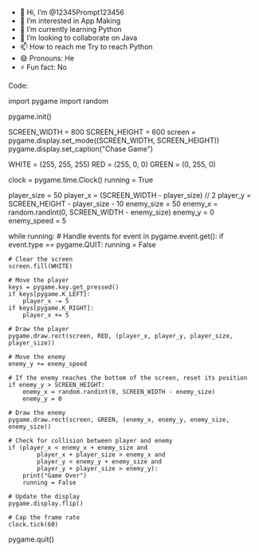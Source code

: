 - 👋 Hi, I’m @12345Prompt123456
- 👀 I’m interested in App Making
- 🌱 I’m currently learning Python
- 💞️ I’m looking to collaborate on Java
- 📫 How to reach me Try to reach Python
- 😄 Pronouns: He
- ⚡ Fun fact: No



Code:




import pygame
import random

pygame.init()


SCREEN_WIDTH = 800
SCREEN_HEIGHT = 600
screen = pygame.display.set_mode((SCREEN_WIDTH, SCREEN_HEIGHT))
pygame.display.set_caption("Chase Game")


WHITE = (255, 255, 255)
RED = (255, 0, 0)
GREEN = (0, 255, 0)


clock = pygame.time.Clock()
running = True


player_size = 50
player_x = (SCREEN_WIDTH - player_size) // 2
player_y = SCREEN_HEIGHT - player_size - 10
enemy_size = 50
enemy_x = random.randint(0, SCREEN_WIDTH - enemy_size)
enemy_y = 0
enemy_speed = 5


while running:
    # Handle events
    for event in pygame.event.get():
        if event.type == pygame.QUIT:
            running = False

    # Clear the screen
    screen.fill(WHITE)

    # Move the player
    keys = pygame.key.get_pressed()
    if keys[pygame.K_LEFT]:
        player_x -= 5
    if keys[pygame.K_RIGHT]:
        player_x += 5

    # Draw the player
    pygame.draw.rect(screen, RED, (player_x, player_y, player_size, player_size))

    # Move the enemy
    enemy_y += enemy_speed

    # If the enemy reaches the bottom of the screen, reset its position
    if enemy_y > SCREEN_HEIGHT:
        enemy_x = random.randint(0, SCREEN_WIDTH - enemy_size)
        enemy_y = 0

    # Draw the enemy
    pygame.draw.rect(screen, GREEN, (enemy_x, enemy_y, enemy_size, enemy_size))

    # Check for collision between player and enemy
    if (player_x < enemy_x + enemy_size and
            player_x + player_size > enemy_x and
            player_y < enemy_y + enemy_size and
            player_y + player_size > enemy_y):
        print("Game Over")
        running = False

    # Update the display
    pygame.display.flip()

    # Cap the frame rate
    clock.tick(60)

pygame.quit()
